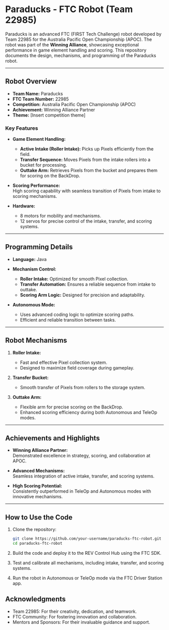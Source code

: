 # Paraducks - FTC Robot (Team 22985)

Paraducks is an advanced FTC (FIRST Tech Challenge) robot developed by Team 22985 for the Australia Pacific Open Championship (APOC). The robot was part of the **Winning Alliance**, showcasing exceptional performance in game element handling and scoring. This repository documents the design, mechanisms, and programming of the Paraducks robot.

---

## Robot Overview

- **Team Name:** Paraducks  
- **FTC Team Number:** 22985  
- **Competition:** Australia Pacific Open Championship (APOC)  
- **Achievement:** Winning Alliance Partner  
- **Theme:** [Insert competition theme]

### Key Features
- **Game Element Handling:**
  - **Active Intake (Roller Intake):** Picks up Pixels efficiently from the field.
  - **Transfer Sequence:** Moves Pixels from the intake rollers into a bucket for processing.
  - **Outtake Arm:** Retrieves Pixels from the bucket and prepares them for scoring on the BackDrop.

- **Scoring Performance:**  
  High scoring capability with seamless transition of Pixels from intake to scoring mechanisms.

- **Hardware:**
  - 8 motors for mobility and mechanisms.
  - 12 servos for precise control of the intake, transfer, and scoring systems.

---

## Programming Details

- **Language:** Java  
- **Mechanism Control:**  
  - **Roller Intake:** Optimized for smooth Pixel collection.  
  - **Transfer Automation:** Ensures a reliable sequence from intake to outtake.  
  - **Scoring Arm Logic:** Designed for precision and adaptability.

- **Autonomous Mode:**
  - Uses advanced coding logic to optimize scoring paths.
  - Efficient and reliable transition between tasks.

---

## Robot Mechanisms

1. **Roller Intake:**  
   - Fast and effective Pixel collection system.  
   - Designed to maximize field coverage during gameplay.

2. **Transfer Bucket:**  
   - Smooth transfer of Pixels from rollers to the storage system.

3. **Outtake Arm:**  
   - Flexible arm for precise scoring on the BackDrop.  
   - Enhanced scoring efficiency during both Autonomous and TeleOp modes.

---

## Achievements and Highlights

- **Winning Alliance Partner:**  
  Demonstrated excellence in strategy, scoring, and collaboration at APOC.

- **Advanced Mechanisms:**  
  Seamless integration of active intake, transfer, and scoring systems.

- **High Scoring Potential:**  
  Consistently outperformed in TeleOp and Autonomous modes with innovative mechanisms.

---

## How to Use the Code

1. Clone the repository:  
   ```bash
   git clone https://github.com/your-username/paraducks-ftc-robot.git
   cd paraducks-ftc-robot
2. Build the code and deploy it to the REV Control Hub using the FTC SDK.

3. Test and calibrate all mechanisms, including intake, transfer, and scoring systems.

4. Run the robot in Autonomous or TeleOp mode via the FTC Driver Station app.

## Acknowledgments

- Team 22985: For their creativity, dedication, and teamwork.
- FTC Community: For fostering innovation and collaboration.
- Mentors and Sponsors: For their invaluable guidance and support.
